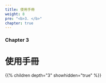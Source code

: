 ```yaml
---
title: 使用手冊
weight: 8
pre: "<b>3. </b>"
chapter: true
---
```


### Chapter 3

# 使用手冊

{{% children depth="3" showhidden="true" %}}